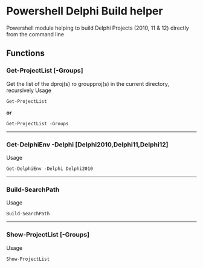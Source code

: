 # Powershell Delphi Build helper

Powershell module helping to build Delphi Projects (2010, 11 & 12) directly from the command line

## Functions

### Get-ProjectList [-Groups]
Get the list of the dproj(s) ro groupproj(s) in the current directory, recursively
Usage
```
Get-ProjectList 
```
**or**
```
Get-ProjectList -Groups
```
---
### Get-DelphiEnv -Delphi [Delphi2010,Delphi11,Delphi12]
Usage
```
Get-DelphiEnv -Delphi Delphi2010
```
---
### Build-SearchPath
Usage
```
Build-SearchPath
```
---
### Show-ProjectList [-Groups]
Usage
```
Show-ProjectList
```